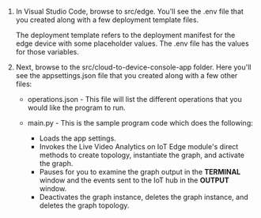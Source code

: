 1. In Visual Studio Code, browse to src/edge. You'll see the .env file that you created along with a few deployment template files.

    The deployment template refers to the deployment manifest for the edge device with some placeholder values. The .env file has the values for those variables.
1. Next, browse to the src/cloud-to-device-console-app folder. Here you'll see the appsettings.json file that you created along with a few other files:

   * operations.json - This file will list the different operations that you would like the program to run.
   * main.py - This is the sample program code which does the following:
    
        * Loads the app settings.
        * Invokes the Live Video Analytics on IoT Edge module's direct methods to create topology, instantiate the graph, and activate the graph.
        * Pauses for you to examine the graph output in the **TERMINAL** window and the events sent to the IoT hub in the **OUTPUT** window.
        * Deactivates the graph instance, deletes the graph instance, and deletes the graph topology.
